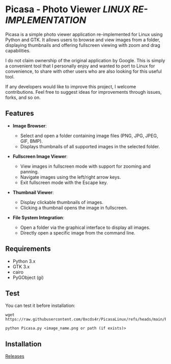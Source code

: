 # Picasa - Photo Viewer _**LINUX RE-IMPLEMENTATION**_

Picasa is a simple photo viewer application re-implemented for Linux using Python and GTK. It allows users to browse and view images from a folder, displaying thumbnails and offering fullscreen viewing with zoom and drag capabilities.

I do not claim ownership of the original application by Google. This is simply a convenient tool that I personally enjoy and wanted to port to Linux for convenience, to share with other users who are also looking for this useful tool.

If any developers would like to improve this project, I welcome contributions. Feel free to suggest ideas for improvements through issues, forks, and so on.

## Features

- **Image Browser**: 
  - Select and open a folder containing image files (PNG, JPG, JPEG, GIF, BMP).
  - Displays thumbnails of all supported images in the selected folder.

- **Fullscreen Image Viewer**:
  - View images in fullscreen mode with support for zooming and panning.
  - Navigate images using the left/right arrow keys.
  - Exit fullscreen mode with the Escape key.

- **Thumbnail Viewer**:
  - Display clickable thumbnails of images.
  - Clicking a thumbnail opens the image in fullscreen.

- **File System Integration**:
  - Open a folder via the graphical interface to display all images.
  - Directly open a specific image from the command line.

## Requirements

- Python 3.x
- GTK 3.x
- cairo
- PyGObject (gi)

## Test

You can test it before installation:
```
wget https://raw.githubusercontent.com/0xcds4r/PicasaLinux/refs/heads/main/Picasa.py
```

```
python Picasa.py <image_name.png or path (if exists)>
```

## Installation

[Releases](https://github.com/0xcds4r/PicasaLinux/releases/tag/release)

